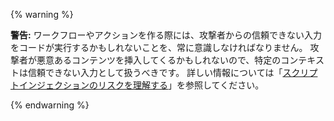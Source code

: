 {% warning %}

**警告:** ワークフローやアクションを作る際には、攻撃者からの信頼できない入力をコードが実行するかもしれないことを、常に意識しなければなりません。 攻撃者が悪意あるコンテンツを挿入してくるかもしれないので、特定のコンテキストは信頼できない入力として扱うべきです。 詳しい情報については「[スクリプトインジェクションのリスクを理解する](/actions/learn-github-actions/security-hardening-for-github-actions#understanding-the-risk-of-script-injections)」を参照してください。

{% endwarning %}
